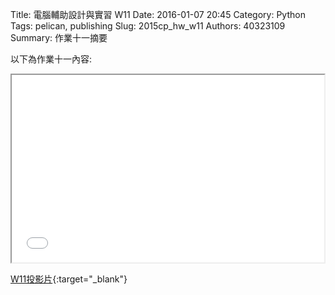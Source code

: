 Title: 電腦輔助設計與實習  W11
Date: 2016-01-07 20:45
Category: Python
Tags: pelican, publishing
Slug: 2015cp_hw_w11
Authors: 40323109
Summary: 作業十一摘要

以下為作業十一內容:

<iframe src="40323109_cp_w11_p.html" width="500" height="300"></iframe>

[W11投影片](40323109_cp_w11_p.html){:target="_blank"}

